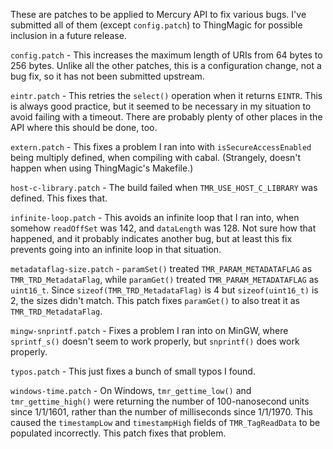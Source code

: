 These are patches to be applied to Mercury API to fix various bugs.
I've submitted all of them (except `config.patch`) to ThingMagic for
possible inclusion in a future release.

`config.patch` - This increases the maximum length of URIs from 64 bytes to 256 bytes.  Unlike all the other patches, this is a configuration change, not a bug fix, so it has not been submitted upstream.

`eintr.patch` - This retries the `select()` operation when it returns `EINTR`.  This is always good practice, but it seemed to be necessary in my situation to avoid failing with a timeout.  There are probably plenty of other places in the API where this should be done, too.

`extern.patch` - This fixes a problem I ran into with `isSecureAccessEnabled` being multiply defined, when compiling with cabal.  (Strangely, doesn't happen when using ThingMagic's Makefile.)

`host-c-library.patch` - The build failed when `TMR_USE_HOST_C_LIBRARY` was defined.  This fixes that.

`infinite-loop.patch` - This avoids an infinite loop that I ran into, when somehow `readOffSet` was 142, and `dataLength` was 128.  Not sure how that happened, and it probably indicates another bug, but at least this fix prevents going into an infinite loop in that situation.

`metadataflag-size.patch` - `paramSet()` treated `TMR_PARAM_METADATAFLAG` as `TMR_TRD_MetadataFlag`, while `paramGet()` treated `TMR_PARAM_METADATAFLAG` as `uint16_t`.  Since `sizeof(TMR_TRD_MetadataFlag)` is 4 but `sizeof(uint16_t)` is 2, the sizes didn't match.  This patch fixes `paramGet()` to also treat it as `TMR_TRD_MetadataFlag`.

`mingw-snprintf.patch` - Fixes a problem I ran into on MinGW, where `sprintf_s()` doesn't seem to work properly, but `snprintf()` does work properly.

`typos.patch` - This just fixes a bunch of small typos I found.

`windows-time.patch` - On Windows, `tmr_gettime_low()` and `tmr_gettime_high()` were returning the number of 100-nanosecond units since 1/1/1601, rather than the number of milliseconds since 1/1/1970.  This caused the `timestampLow` and `timestampHigh` fields of `TMR_TagReadData` to be populated incorrectly.  This patch fixes that problem.

